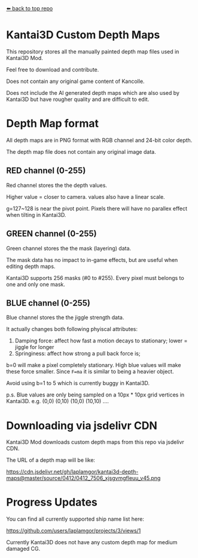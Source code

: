[⬅️ back to top repo](https://github.com/laplamgor/kantai3d)

# Kantai3D Custom Depth Maps
This repository stores all the manually painted depth map files used in Kantai3D Mod.

Feel free to download and contribute.

Does not contain any original game content of Kancolle.

Does not include the AI generated depth maps which are also used by Kantai3D but have rougher quality and are difficult to edit.

# Depth Map format

All depth maps are in PNG format with RGB channel and 24-bit color depth. 

The depth map file does not contain any original image data.

## RED channel (0-255)
Red channel stores the the depth values. 

Higher value = closer to camera. values also have a linear scale.

g=127~128 is near the pivot point. Pixels there will have no parallex effect when tilting in Kantai3D.



## GREEN channel (0-255)
Green channel stores the the mask (layering) data. 

The mask data has no impact to in-game effects, but are useful when editing depth maps.

Kantai3D supports 256 masks (#0 to #255). Every pixel must belongs to one and only one mask.


## BLUE channel (0-255)
Blue channel stores the the jiggle strength data. 

It actually changes both following phyiscal attributes:
1. Damping force: affect how fast a motion decays to stationary; lower = jiggle for longer
2. Springiness: affect how strong a pull back force is;

b=0 will make a pixel completely stationary. 
High blue values will make these force smaller. Since `F=ma` it is similar to being a heavier object.

Avoid using b=1 to 5 which is currently buggy in Kantai3D.

p.s. Blue values are only being sampled on a 10px * 10px grid vertices in Kantai3D. e.g. (0,0) (0,10) (10,0) (10,10) ....



# Downloading via jsdelivr CDN

Kantai3D Mod downloads custom depth maps from this repo via jsdelivr CDN.

The URL of a depth map will be like:

https://cdn.jsdelivr.net/gh/laplamgor/kantai3d-depth-maps@master/source/0412/0412_7506_xjsgvmgfleuu_v45.png




# Progress Updates

You can find all currently supported ship name list here: 

https://github.com/users/laplamgor/projects/3/views/1

Currently Kantai3D does not have any custom depth map for medium damaged CG.
